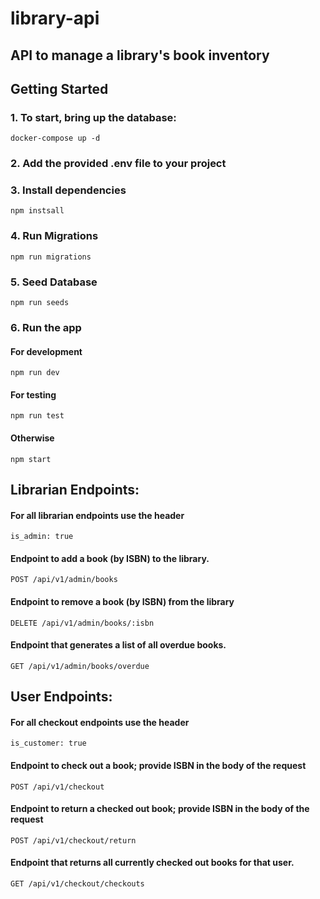 # library-api

##  API to manage a library's book inventory

## Getting Started

### 1. To start, bring up the database:
```docker-compose up -d```

### 2. Add the provided .env file to your project
### 3. Install dependencies
```npm instsall```
### 4. Run Migrations
```npm run migrations```
### 5. Seed Database
```npm run seeds```
### 6. Run the app
#### For development
```npm run dev```
#### For testing
```npm run test```
#### Otherwise
```npm start```

## Librarian Endpoints:
#### For all librarian endpoints use the header
```is_admin: true```
#### Endpoint to add a book (by ISBN) to the library.
```POST /api/v1/admin/books```
#### Endpoint to remove a book (by ISBN) from the library
```DELETE /api/v1/admin/books/:isbn```
#### Endpoint that generates a list of all overdue books.
```GET /api/v1/admin/books/overdue```

## User Endpoints:
#### For all checkout endpoints use the header
```is_customer: true```
#### Endpoint to check out a book; provide ISBN in the body of the request
```POST /api/v1/checkout```
#### Endpoint to return a checked out book; provide ISBN in the body of the request
```POST /api/v1/checkout/return```
#### Endpoint that returns all currently checked out books for that user.
```GET /api/v1/checkout/checkouts```
